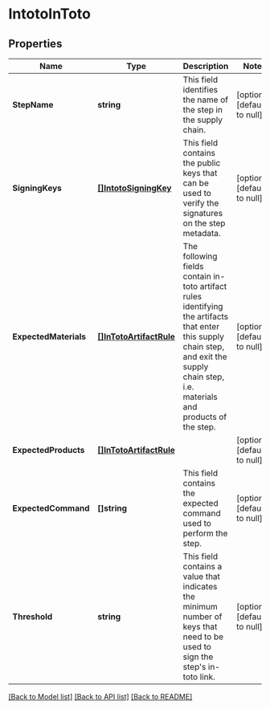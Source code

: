 # IntotoInToto

## Properties
Name | Type | Description | Notes
------------ | ------------- | ------------- | -------------
**StepName** | **string** | This field identifies the name of the step in the supply chain. | [optional] [default to null]
**SigningKeys** | [**[]IntotoSigningKey**](intotoSigningKey.md) | This field contains the public keys that can be used to verify the signatures on the step metadata. | [optional] [default to null]
**ExpectedMaterials** | [**[]InTotoArtifactRule**](InTotoArtifactRule.md) | The following fields contain in-toto artifact rules identifying the artifacts that enter this supply chain step, and exit the supply chain step, i.e. materials and products of the step. | [optional] [default to null]
**ExpectedProducts** | [**[]InTotoArtifactRule**](InTotoArtifactRule.md) |  | [optional] [default to null]
**ExpectedCommand** | **[]string** | This field contains the expected command used to perform the step. | [optional] [default to null]
**Threshold** | **string** | This field contains a value that indicates the minimum number of keys that need to be used to sign the step&#39;s in-toto link. | [optional] [default to null]

[[Back to Model list]](../README.md#documentation-for-models) [[Back to API list]](../README.md#documentation-for-api-endpoints) [[Back to README]](../README.md)


